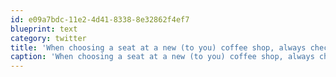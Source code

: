 ```yaml
---
id: e09a7bdc-11e2-4d41-8338-8e32862f4ef7
blueprint: text
category: twitter
title: 'When choosing a seat at a new (to you) coffee shop, always check for a toy chest nearby #ScreamingKids #LosingFocus'
caption: 'When choosing a seat at a new (to you) coffee shop, always check for a toy chest nearby <span class="hashtag hashtag_local">#<a href="http://tweettemp.darylchymko.ca/?tag=screamingkids">ScreamingKids</a> <span class="hashtag hashtag_local">#<a href="http://tweettemp.darylchymko.ca/?tag=losingfocus">LosingFocus</a>'
---
```

